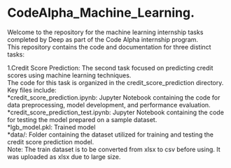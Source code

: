 # CodeAlpha_Machine_Learning.
Welcome to the repository for the machine learning internship tasks completed by Deep as part of the Code Alpha internship program.<br>
This repository contains the code and documentation for three distinct tasks:

1.Credit Score Prediction: The second task focused on predicting credit scores using machine learning techniques.<br>
The code for this task is organized in the credit_score_prediction directory.<br>
Key files include:<br>
  *credit_score_prediction.ipynb: Jupyter Notebook containing the code for data preprocessing, model development, and performance evaluation.<br>
  *credit_score_prediction_test.ipynb: Jupyter Notebook containing the code for testing the model prepared on a sample dataset.<br>
  *lgb_model.pkl: Trained model<br>
  *data/: Folder containing the dataset utilized for training and testing the credit score prediction model.<br>
    Note: The train dataset is to be converted from xlsx to csv before using. It was uploaded as xlsx due to large size.<br>
